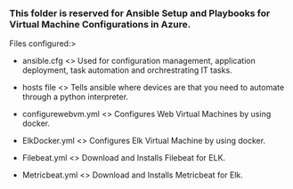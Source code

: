### This folder is reserved for Ansible Setup and Playbooks for Virtual Machine Configurations in Azure.

Files configured:>

- ansible.cfg <> Used for configuration management, application deployment, task automation and orchrestrating IT tasks.

- hosts file <> Tells ansible where devices are that you need to automate through a python interpreter.

- configurewebvm.yml <> Configures Web Virtual Machines by using docker. 

- ElkDocker.yml      <>	Configures Elk Virtual Machine by using docker.	

- Filebeat.yml       <> Download and Installs Filebeat for ELK.

- Metricbeat.yml     <> Download and Installs Metricbeat for Elk.
